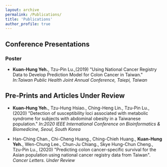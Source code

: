 ```yaml
---
layout: archive
permalink: /Publications/
title: 'Publications'
author_profile: true
---
```

## Conference Presentations
### Poster
* **Kuan-Hung Yeh.**, Tzu-Pin Lu.,(2019) "Using National Cancer Registry Data to Develop Prediction Model for Colon Cancer in Taiwan." *In:Taiwan Public Health Joint Annual Conference, Taiepi, Taiwan*

## Pre-Prints and Articles Under Review
* **Kuan-Hung Yeh.**, Tzu-Hung Hsiao., Ching-Heng Lin., Tzu-Pin Lu., (2020) "Detection of susceptibility loci associated with metabolic syndrome for subjects with abdominal obesity in a Taiwanese population." *In:2020 IEEE International Conference on Bioinformatics & Biomedicine, Seoul, South Korea*

* Han-Ching Chan., Chi-Cheng Huang., Ching-Chieh Huang., **Kuan-Hung Yeh.**, Wen-Chung Lee., Chun-Ju Chiang., Skye Hung-Chun Cheng., Tzu-Pin Lu., (2020) "Predicting colon cancer-specific survival for the Asian population using national cancer registry data from Taiwan". *Cancer Letters. Under Review*
